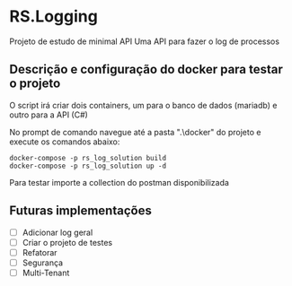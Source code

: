 # RS.Logging
Projeto de estudo de minimal API
Uma API para fazer o log de processos

## Descrição e configuração do docker para testar o projeto
O script irá criar dois containers, um para o banco de dados (mariadb) e outro para a API (C#)

No prompt de comando navegue até a pasta ".\docker" do projeto e execute os comandos abaixo:
```
docker-compose -p rs_log_solution build
docker-compose -p rs_log_solution up -d
```

Para testar importe a collection do postman disponibilizada

## Futuras implementações
- [ ] Adicionar log geral
- [ ] Criar o projeto de testes
- [ ] Refatorar
- [ ] Segurança
- [ ] Multi-Tenant
